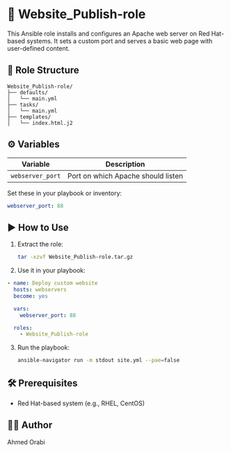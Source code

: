 # 📡 Website_Publish-role

This Ansible role installs and configures an Apache web server on Red Hat-based systems. It sets a custom port and serves a basic web page with user-defined content.

## 📁 Role Structure

```
Website_Publish-role/
├── defaults/
│   └── main.yml
├── tasks/
│   └── main.yml
├── templates/
│   └── index.html.j2
```

## ⚙️ Variables

| Variable       | Description                          |
|----------------|--------------------------------------|
| `webserver_port`  | Port on which Apache should listen   |

Set these in your playbook or inventory:

```yaml
webserver_port: 88
```

## ▶️ How to Use

1. Extract the role:
   ```bash
   tar -xzvf Website_Publish-role.tar.gz
   ```

2. Use it in your playbook:

```yaml
- name: Deploy custom website
  hosts: webservers
  become: yes

  vars:
    webserver_port: 88

  roles:
    - Website_Publish-role
```

3. Run the playbook:
   ```bash
   ansible-navigator run -m stdout site.yml --pae=false 
   ```

## 🛠️ Prerequisites

- Red Hat-based system (e.g., RHEL, CentOS)

## 🧑‍💻 Author

Ahmed Orabi
